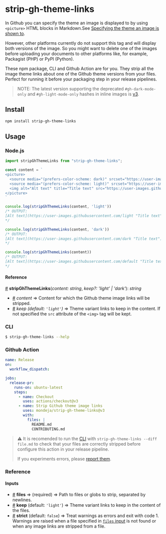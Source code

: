 # strip-gh-theme-links

In Github you can specify the theme an image is displayed to
by using `<picture>` HTML blocks in Markdown.See [Specifying the
theme an image is shown to][modes-docs].

However, other platforms currently do not support this tag
and will display both versions of the image. So you might want
to delete one of the images before uploading your documents to
other platforms like, for example, Packagist (PHP) or PyPI
(Python).

These npm package, CLI and Github Action are for you. They strip
all the image theme links about one of the Github theme versions
from your files. Perfect for running it before your packaging step
in your release pipelines.

> NOTE: The latest version supporting the deprecated `#gh-dark-mode-only`
and `#gh-light-mode-only` hashes in inline images is
[v3](https://github.com/mondeja/strip-gh-theme-links/releases/tag/v3).

## Install

```bash
npm install strip-gh-theme-links
```

## Usage

### Node.js

```javascript
import stripGhThemeLinks from "strip-gh-theme-links";

const content = `
<picture>
  <source media="(prefers-color-scheme: dark)" srcset="https://user-images.githubusercontent.com/dark">
  <source media="(prefers-color-scheme: light)" srcset="https://user-images.githubusercontent.com/light">
  <img alt="Alt text" title="Title text" src="https://user-images.githubusercontent.com/default">
</picture>
`

console.log(stripGhThemeLinks(content, 'light'))
/* OUTPUT:
[Alt text](https://user-images.githubusercontent.com/light "Title text")
*/

console.log(stripGhThemeLinks(content, 'dark'))
/* OUTPUT:
[Alt text](https://user-images.githubusercontent.com/dark "Title text")
*/

console.log(stripGhThemeLinks(content))
/* OUTPUT:
[Alt text](https://user-images.githubusercontent.com/default "Title text")
*/
```

#### Reference

<a name="stripGhThemeLinks" href="#stripGhThemeLinks">#</a>
**stripGhThemeLinks**(*content: string*,
*keep?: 'light' | 'dark'*): *string*

- <a name="stripGhThemeLinks-content" href="#stripGhThemeLinks-content">#</a>
*content* ⇒ Content for which the Github theme image links will be
stripped.
- <a name="stripGhThemeLinks-keep" href="#stripGhThemeLinks-keep">#</a>
*keep (default: `'light'`)* ⇒ Theme variant links to keep in the content. If not specified the `src` attribute of the `<img>` tag will be kept.

### CLI

```bash
$ strip-gh-theme-links --help
```

### Github Action

```yaml
name: Release
on:
  workflow_dispatch:

jobs:
  release-pr:
    runs-on: ubuntu-latest
    steps:
      - name: Checkout
        uses: actions/checkout@v3
      - name: Strip Github theme image links
        uses: mondeja/strip-gh-theme-links@v3
        with:
          files: |
            README.md
            CONTRIBUTING.md
```

> :warning: It is recomended to run the [CLI](#cli) with
> `strip-gh-theme-links --diff file.md` to check that your files are
> correctly stripped before configure this action in your release
> pipeline.
>
> If you experiments errors, please [report them][new-issue].

### Reference

#### Inputs

- <a name="input-files" href="#input-files">#</a> **files** ⇒
(required) ⇒ Path to files or globs to strip, separated by newlines.
- <a name="input-keep" href="#input-keep">#</a> **keep**
(default: `'light'`) ⇒ Theme variant links to keep in the content
of the files.
- <a name="input-strict" href="#input-strict">#</a> **strict**
(default: `false`) ⇒ Treat warnings as errors and exit with code 1.
Warnings are raised when a file specified in
[`files` input](#input-files) is not found or when any image links
are stripped from a file.

[modes-docs]: https://docs.github.com/en/github/writing-on-github/getting-started-with-writing-and-formatting-on-github/basic-writing-and-formatting-syntax#specifying-the-theme-an-image-is-shown-to
[new-issue]: https://github.com/mondeja/strip-gh-theme-links/issues/new
